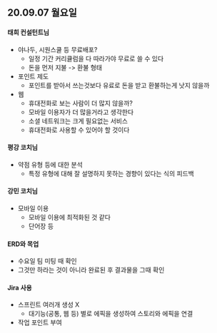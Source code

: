 ## 20.09.07 월요일

#### 태희 컨설턴트님

- 야나두, 시원스쿨 등 무료배포?
  - 일정 기간 커리큘럼을 다 따라가야 무료로 쓸 수 있다
  - 돈을 먼저 지불 -> 환불 형태
- 포인트 제도
  - 포인트를 받아서 쓰는것보다 유료로 돈을 받고 환불하는게 낫지 않을까
- 웹
  - 휴대전화로 보는 사람이 더 많지 않을까?
  - 모바일 이용자가 더 많을거라고 생각한다
  - 소셜 네트워크는 크게 필요없는 서비스
  - 휴대전화로 사용할 수 있어야 할 것이다



#### 평강 코치님

- 약점 유형 등에 대한 분석
  - 특정 유형에 대해 잘 설명하지 못하는 경향이 있다는 식의 피드백



#### 강민 코치님

- 모바일 이용
  - 모바일 이용에 최적화된 것 같다
  - 단어장 등



#### ERD와 목업

- 수요일 팀 미팅 때 확인
- 그것만 하라는 것이 아니라 완료된 후 결과물을 그때 확인



#### Jira 사용

- 스프린트 여러개 생성 X
  - 대기능(공통, 웹 등) 별로 에픽을 생성하여 스토리와 에픽을 연결
- 작업 포인트 부여